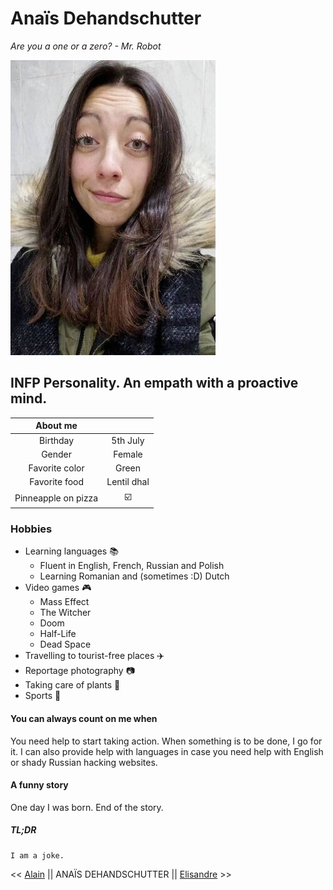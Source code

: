 
# Anaïs Dehandschutter

_Are you a one or a zero? - Mr. Robot_

![img](selfie.jpg)

## INFP Personality. An empath with a proactive mind.

| About me          |                |
|:-----------------:|:--------------:|
Birthday            | 5th July       |
Gender              | Female         |
Favorite color      | Green          |
Favorite food       | Lentil dhal    |
Pinneapple on pizza |   :ballot_box_with_check:          |

### Hobbies

* Learning languages :books:
   - Fluent in English, French, Russian and Polish
   - Learning Romanian and (sometimes :D) Dutch
* Video games :video_game:
   - Mass Effect
   - The Witcher
   - Doom
   - Half-Life 
   - Dead Space
* Travelling to tourist-free places :airplane:
* Reportage photography :camera:
* Taking care of plants :leaves: 
* Sports :bicyclist:

#### You can always count on me when

You need help to start taking action. When something is to be done, I go for it. I can also provide help with languages in case you need help with English or shady Russian hacking websites. 

#### A funny story 

One day I was born.
End of the story. 

##### TL;DR
    I am a joke.

<< [Alain](https://github.com/alain17-web/challenge-markdown/blob/main/README.md) || ANAÏS DEHANDSCHUTTER || [Elisandre](https://github.com/ElisandreL/challenge-markdown/blob/main/newPage.md) >>


